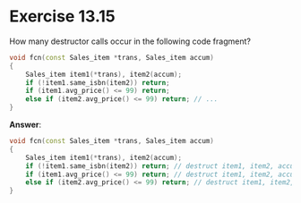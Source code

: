 # Exercise 13.15

How many destructor calls occur in the following code fragment?

```cpp
void fcn(const Sales_item *trans, Sales_item accum)
{
    Sales_item item1(*trans), item2(accum);
    if (!item1.same_isbn(item2)) return;
    if (item1.avg_price() <= 99) return;
    else if (item2.avg_price() <= 99) return; // ...
}
```

**Answer**:

```cpp
void fcn(const Sales_item *trans, Sales_item accum)
{
    Sales_item item1(*trans), item2(accum);
    if (!item1.same_isbn(item2)) return; // destruct item1, item2, accum
    if (item1.avg_price() <= 99) return; // destruct item1, item2, accum
    else if (item2.avg_price() <= 99) return; // destruct item1, item2, accum
}
```